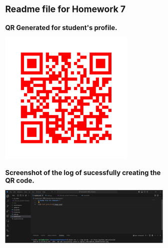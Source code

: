 # Readme file for Homework 7


## QR Generated for student's profile.
![QR Code generated](image.png)


## Screenshot of the log of sucessfully creating the QR code.
![Screenshot](image-1.png)